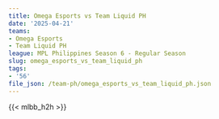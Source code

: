 ```yaml
---
title: Omega Esports vs Team Liquid PH
date: '2025-04-21'
teams:
- Omega Esports
- Team Liquid PH
league: MPL Philippines Season 6 - Regular Season
slug: omega_esports_vs_team_liquid_ph
tags:
- '56'
file_json: /team-ph/omega_esports_vs_team_liquid_ph.json
---
```


{{< mlbb_h2h >}}
